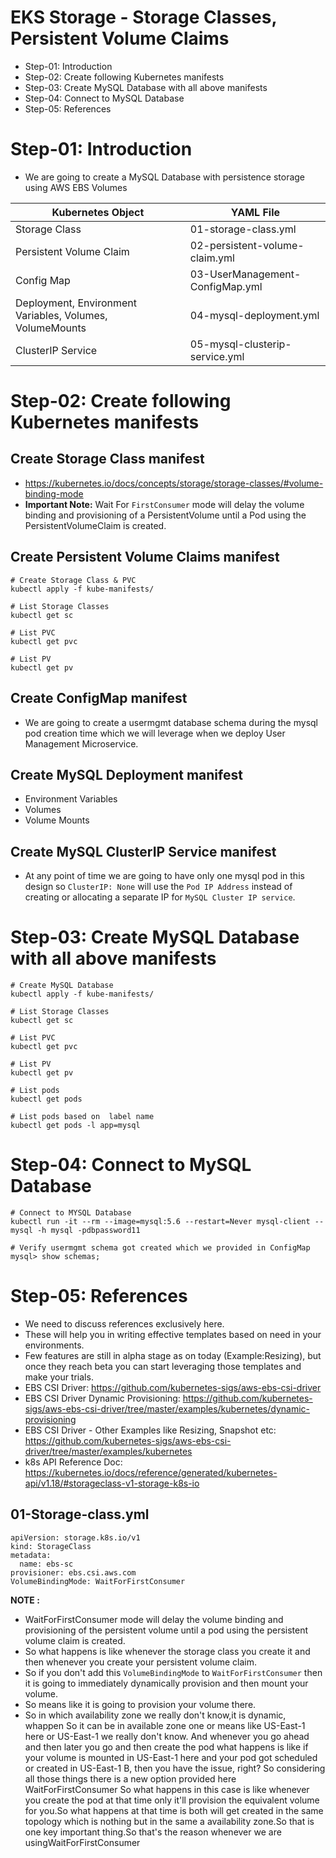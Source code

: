 # EKS Storage - Storage Classes, Persistent Volume Claims

- Step-01: Introduction
- Step-02: Create following Kubernetes manifests
- Step-03: Create MySQL Database with all above manifests
- Step-04: Connect to MySQL Database
- Step-05: References

# Step-01: Introduction
- We are going to create a MySQL Database with persistence storage using AWS EBS Volumes

| Kubernetes Object  | YAML File |
| ------------- | ------------- |
| Storage Class  | 01-storage-class.yml |
| Persistent Volume Claim | 02-persistent-volume-claim.yml   |
| Config Map  | 03-UserManagement-ConfigMap.yml  |
| Deployment, Environment Variables, Volumes, VolumeMounts  | 04-mysql-deployment.yml  |
| ClusterIP Service  | 05-mysql-clusterip-service.yml  |

# Step-02: Create following Kubernetes manifests

## Create Storage Class manifest
- https://kubernetes.io/docs/concepts/storage/storage-classes/#volume-binding-mode
- **Important Note:** Wait For `FirstConsumer` mode will delay the volume binding and provisioning of a PersistentVolume until a Pod using the PersistentVolumeClaim is created.

## Create Persistent Volume Claims manifest
```t
# Create Storage Class & PVC
kubectl apply -f kube-manifests/

# List Storage Classes
kubectl get sc

# List PVC
kubectl get pvc 

# List PV
kubectl get pv
```
## Create ConfigMap manifest
- We are going to create a usermgmt database schema during the mysql pod creation time which we will leverage when we deploy User Management Microservice.
## Create MySQL Deployment manifest
- Environment Variables
- Volumes
- Volume Mounts
## Create MySQL ClusterIP Service manifest
- At any point of time we are going to have only one mysql pod in this design so `ClusterIP: None` will use the `Pod IP Address` instead of creating or allocating a separate IP for `MySQL Cluster IP service`.

# Step-03: Create MySQL Database with all above manifests
```t
# Create MySQL Database
kubectl apply -f kube-manifests/

# List Storage Classes
kubectl get sc

# List PVC
kubectl get pvc 

# List PV
kubectl get pv

# List pods
kubectl get pods 

# List pods based on  label name
kubectl get pods -l app=mysql
```

# Step-04: Connect to MySQL Database
```t
# Connect to MYSQL Database
kubectl run -it --rm --image=mysql:5.6 --restart=Never mysql-client -- mysql -h mysql -pdbpassword11

# Verify usermgmt schema got created which we provided in ConfigMap
mysql> show schemas;
```
# Step-05: References

- We need to discuss references exclusively here.
- These will help you in writing effective templates based on need in your environments.
- Few features are still in alpha stage as on today (Example:Resizing), but once they reach beta you can start leveraging those templates and make your trials.
- EBS CSI Driver: https://github.com/kubernetes-sigs/aws-ebs-csi-driver
- EBS CSI Driver Dynamic Provisioning: https://github.com/kubernetes-sigs/aws-ebs-csi-driver/tree/master/examples/kubernetes/dynamic-provisioning
- EBS CSI Driver - Other Examples like Resizing, Snapshot etc: https://github.com/kubernetes-sigs/aws-ebs-csi-driver/tree/master/examples/kubernetes
- k8s API Reference Doc: https://kubernetes.io/docs/reference/generated/kubernetes-api/v1.18/#storageclass-v1-storage-k8s-io


## 01-Storage-class.yml

```t
apiVersion: storage.k8s.io/v1
kind: StorageClass
metadata:
  name: ebs-sc
provisioner: ebs.csi.aws.com
VolumeBindingMode: WaitForFirstConsumer

```

**NOTE :**
- WaitForFirstConsumer mode will delay the volume binding and provisioning of the persistent volume until a pod using the persistent volume claim is created.
- So what happens is like whenever the storage class you create it and then whenever you create your persistent volume claim. 
- So if you don't add this `VolumeBindingMode` to `WaitForFirstConsumer` then it is going to immediately dynamically provision and then mount your volume.
- So means like it is going to provision your volume there.
- So in which availability zone we really don't know,it is dynamic, whappen So it can be in available zone one or means like US-East-1 here or US-East-1 we really don't know.
And whenever you go ahead and then later you go and then create the pod what happens is like if your volume is mounted in US-East-1 here and your pod got scheduled
or created in US-East-1 B, then you have the issue, right? So considering all those things there is a new option provided here WaitForFirstConsumer So what happens in this case is like whenever you create the pod at that time only it'll provision the equivalent volume for you.So what happens at that time is both will get created in the same topology which is nothing but in the same a availability zone.So that is one key important thing.So that's the reason whenever we are usingWaitForFirstConsumer